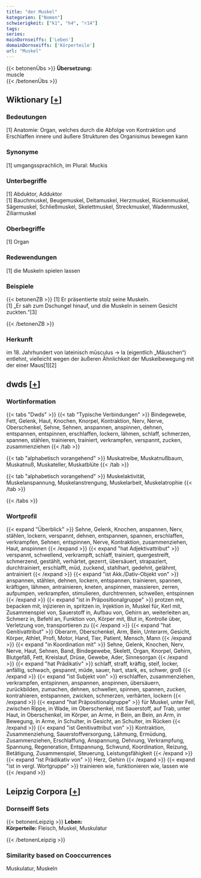 ```yaml
---
title: "der Muskel"
kategorien: ["Nomen"]
schwierigkeit: ["k1", "h4", "r14"]
tags:
series:
mainDornseiffs: ['Leben']
domainDornseiffs: ['Körperteile']
url: "Muskel"
---
```


{{< betonenÜbs >}}
**Übersetzung:**  
muscle  
{{< /betonenÜbs >}}

## Wiktionary [[+](https://de.wiktionary.org/wiki/Muskel)]

### Bedeutungen
[1] Anatomie: Organ, welches durch die Abfolge von Kontraktion und Erschlaffen innere und äußere Strukturen des Organismus bewegen kann  

### Synonyme
[1] umgangssprachlich, im Plural: Muckis  

### Unterbegriffe
[1] Abduktor, Adduktor  
[1] Bauchmuskel, Beugemuskel, Deltamuskel, Herzmuskel, Rückenmuskel, Sägemuskel, Schließmuskel, Skelettmuskel, Streckmuskel, Wadenmuskel, Ziliarmuskel  

### Oberbegriffe
[1] Organ  

### Redewendungen
[1] die Muskeln spielen lassen  

### Beispiele
{{< betonenZB >}}
[1] Er präsentierte stolz seine Muskeln.  
[1] „Er sah zum Dschungel hinauf, und die Muskeln in seinem Gesicht zuckten.“[3]  

{{< /betonenZB >}}
### Herkunft
im 18. Jahrhundert von lateinisch mūsculus → la (eigentlich „Mäuschen“) entlehnt, vielleicht wegen der äußeren Ähnlichkeit der Muskelbewegung mit der einer Maus[1][2]  



## dwds [[+](https://www.dwds.de/wb/Muskel)]

### Wortinformation
{{< tabs "Dwds" >}}
{{< tab "Typische Verbindungen" >}}
Bindegewebe, Fett, Gelenk, Haut, Knochen, Knorpel, Kontraktion, Nerv, Nerve, Oberschenkel, Sehne, Sehnen, anspannen, anspinnen, dehnen, entspannen, entspinnen, erschlaffen, lockern, lähmen, schlaff, schmerzen, spannen, stählen, trainieren, trainiert, verkrampfen, verspannt, zucken, zusammenziehen
{{< /tab >}}

{{< tab "alphabetisch vorangehend" >}}
Muskatreibe, Muskatnußbaum, Muskatnuß, Muskateller, Muskatblüte
{{< /tab >}}

{{< tab "alphabetisch vorangehend" >}}
Muskelaktivität, Muskelanspannung, Muskelanstrengung, Muskelarbeit, Muskelatrophie
{{< /tab >}}

{{< /tabs >}}

### Wortprofil
{{< expand "Überblick" >}} Sehne, Gelenk, Knochen, anspannen, Nerv, stählen, lockern, verspannt, dehnen, entspannen, spannen, erschlaffen, verkrampfen, Sehnen, entspinnen, Nerve, Kontraktion, zusammenziehen, Haut, anspinnen {{< /expand >}}
{{< expand "hat Adjektivattribut" >}} verspannt, schwellend, verkrampft, schlaff, trainiert, quergestreift, schmerzend, gestählt, verhärtet, gezerrt, übersäuert, strapaziert, durchtrainiert, erschlafft, müd, zuckend, stahlhart, gedehnt, gelähmt, antrainiert {{< /expand >}}
{{< expand "ist Akk./Dativ-Objekt von" >}} anspannen, stählen, dehnen, lockern, entspannen, trainieren, spannen, kräftigen, lähmen, antrainieren, kneten, anspinnen, massieren, zerren, aufpumpen, verkrampfen, stimulieren, durchtrennen, schwellen, entspinnen {{< /expand >}}
{{< expand "ist in Präpositionalgruppe" >}} protzen mit, bepacken mit, injizieren in, spritzen in, Injektion in, Muskel für, Kerl mit, Zusammenspiel von, Sauerstoff in, Aufbau von, Gehirn an, weiterleiten an, Schmerz in, Befehl an, Funktion von, Körper mit, Blut in, Kontrolle über, Verletzung von, transportieren zu {{< /expand >}}
{{< expand "hat Genitivattribut" >}} Oberarm, Oberschenkel, Arm, Bein, Unterarm, Gesicht, Körper, Athlet, Profi, Motor, Hand, Tier, Patient, Mensch, Mann {{< /expand >}}
{{< expand "in Koordination mit" >}} Sehne, Gelenk, Knochen, Nerv, Nerve, Haut, Sehnen, Band, Bindegewebe, Skelett, Organ, Knorpel, Gehirn, Blutgefäß, Fett, Kreislauf, Drüse, Gewebe, Ader, Sinnesorgan {{< /expand >}}
{{< expand "hat Prädikativ" >}} schlaff, straff, kräftig, steif, locker, anfällig, schwach, gespannt, müde, sauer, hart, stark, es, schwer, groß {{< /expand >}}
{{< expand "ist Subjekt von" >}} erschlaffen, zusammenziehen, verkrampfen, entspinnen, anspannen, anspinnen, übersäuern, zurückbilden, zumachen, dehnen, schwellen, spinnen, spannen, zucken, kontrahieren, entspannen, zwicken, schmerzen, verhärten, lockern {{< /expand >}}
{{< expand "hat Präpositionalgruppe" >}} für Muskel, unter Fell, zwischen Rippe, in Wade, im Oberschenkel, mit Sauerstoff, auf Trab, unter Haut, in Oberschenkel, im Körper, an Arme, in Bein, an Bein, an Arm, in Bewegung, in Arme, in Schulter, in Gesicht, an Schulter, im Rücken {{< /expand >}}
{{< expand "ist Genitivattribut von" >}} Kontraktion, Zusammenziehung, Sauerstoffversorgung, Lähmung, Ermüdung, Zusammenziehen, Erschlaffung, Anspannung, Dehnung, Verkrampfung, Spannung, Regeneration, Entspannung, Schwund, Koordination, Reizung, Betätigung, Zusammenspiel, Steuerung, Leistungsfähigkeit {{< /expand >}}
{{< expand "ist Prädikativ von" >}} Herz, Gehirn {{< /expand >}}
{{< expand "ist in vergl. Wortgruppe" >}} trainieren wie, funktionieren wie, lassen wie {{< /expand >}}

## Leipzig Corpora [[+](https://corpora.uni-leipzig.de/en/res?word=Muskel&corpusId=deu_newscrawl-public_2018)]

### Dornseiff Sets
{{< betonenLeipzig >}}
**Leben:**  
**Körperteile:** Fleisch, Muskel, Muskulatur  

{{< /betonenLeipzig >}}

### Similarity based on Cooccurrences
Muskulatur, Muskeln

